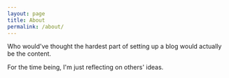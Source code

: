 ```yaml
---
layout: page
title: About
permalink: /about/
---
```


Who would've thought the hardest part of setting up a blog would actually be the content.

For the time being, I'm just reflecting on others' ideas.
